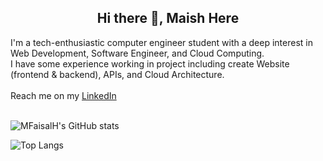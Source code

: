### 
<h2 align="center">Hi there 👋, Maish Here</h2>
I'm a tech-enthusiastic computer engineer student with a deep interest in Web Development, Software Engineer, and Cloud Computing. <br>
I have some experience working in project including create Website (frontend & backend), APIs, and Cloud Architecture.

<br>
<br>
Reach me on my <a href="https://www.linkedin.com/in/mfaisalhidayatullah/">LinkedIn</a>
<br>
<br>

![MFaisalH's GitHub stats](https://github-readme-stats.vercel.app/api?username=mfaisalh12&show_icons=true&theme=highcontrast)

![Top Langs](https://github-readme-stats.vercel.app/api/top-langs/?username=mfaisalh12&layout=compact&theme=highcontrast)

